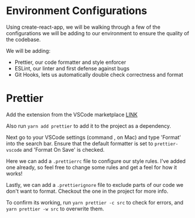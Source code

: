 # Environment Configurations

Using create-react-app, we will be walking through a few of the configurations we will be adding to our environment to ensure the quality of the codebase.

We will be adding:

-   Prettier, our code formatter and style enforcer
-   ESLint, our linter and first defense against bugs
-   Git Hooks, lets us automatically double check correctness and format

# Prettier

Add the extension from the VSCode marketplace [LINK](https://marketplace.visualstudio.com/items?itemName=esbenp.prettier-vscode)

Also run `yarn add prettier` to add it to the project as a dependency.

Next go to your VSCode settings (command , on Mac) and type 'Format' into the search bar. Ensure that the default formatter is set to `prettier-vscode` and 'Format On Save' is checked.

Here we can add a `.prettierrc` file to configure our style rules. I've added one already, so feel free to change some rules and get a feel for how it works!

Lastly, we can add a `.prettierignore` file to exclude parts of our code we don't want to format. Checkout the one in the project for more info.

To confirm its working, run `yarn prettier -c src` to check for errors, and `yarn prettier -w src` to overwrite them.
